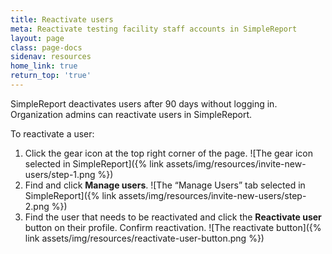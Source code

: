 ```yaml
---
title: Reactivate users
meta: Reactivate testing facility staff accounts in SimpleReport
layout: page
class: page-docs
sidenav: resources
home_link: true
return_top: 'true'
---
```


SimpleReport deactivates users after 90 days without logging in. Organization admins can reactivate users in SimpleReport.  
   
To reactivate a user:  
1. Click the gear icon at the top right corner of the page.
![The gear icon selected in SimpleReport]({% link assets/img/resources/invite-new-users/step-1.png %})
1. Find and click **Manage users**.
![The “Manage Users” tab selected in SimpleReport]({% link assets/img/resources/invite-new-users/step-2.png %})
1. Find the user that needs to be reactivated and click the **Reactivate user** button on their profile. Confirm reactivation.
![The reactivate button]({% link assets/img/resources/reactivate-user-button.png %})

